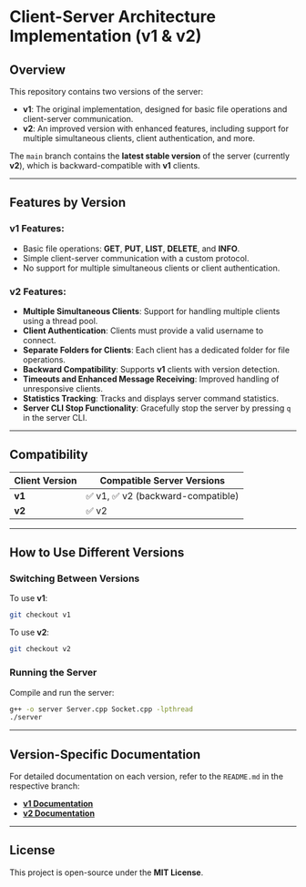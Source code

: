 # Client-Server Architecture Implementation (v1 & v2)

## Overview
This repository contains two versions of the server:

- **v1**: The original implementation, designed for basic file operations and client-server communication.
- **v2**: An improved version with enhanced features, including support for multiple simultaneous clients, client authentication, and more.

The `main` branch contains the **latest stable version** of the server (currently **v2**), which is backward-compatible with **v1** clients.

---

## Features by Version

### **v1 Features**:
- Basic file operations: **GET**, **PUT**, **LIST**, **DELETE**, and **INFO**.
- Simple client-server communication with a custom protocol.
- No support for multiple simultaneous clients or client authentication.

### **v2 Features**:
- **Multiple Simultaneous Clients**: Support for handling multiple clients using a thread pool.
- **Client Authentication**: Clients must provide a valid username to connect.
- **Separate Folders for Clients**: Each client has a dedicated folder for file operations.
- **Backward Compatibility**: Supports **v1** clients with version detection.
- **Timeouts and Enhanced Message Receiving**: Improved handling of unresponsive clients.
- **Statistics Tracking**: Tracks and displays server command statistics.
- **Server CLI Stop Functionality**: Gracefully stop the server by pressing `q` in the server CLI.

---

## Compatibility

| Client Version | Compatible Server Versions          |
|----------------|-------------------------------------|
| **v1**         | ✅ v1, ✅ v2 (backward-compatible)  |
| **v2**         | ✅ v2                     |

---

## How to Use Different Versions

### **Switching Between Versions**
To use **v1**:
```bash
git checkout v1
```

To use **v2**:
```bash
git checkout v2
```

### **Running the Server**
Compile and run the server:
```bash
g++ -o server Server.cpp Socket.cpp -lpthread
./server
```

---

## Version-Specific Documentation
For detailed documentation on each version, refer to the `README.md` in the respective branch:

- **[v1 Documentation](https://github.com/iravelmakina/client-server/tree/v1)**
- **[v2 Documentation](https://github.com/iravelmakina/client-server/tree/v2)**

---

## License
This project is open-source under the **MIT License**.
